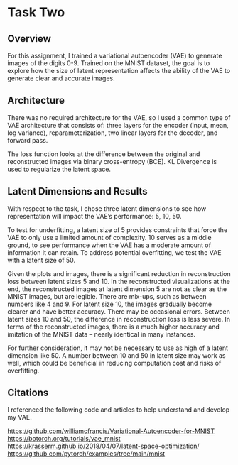 # Task Two

## Overview

For this assignment, I trained a variational autoencoder (VAE) to generate images of the digits 0-9. Trained on the MNIST dataset, the goal is to explore how the size of latent representation affects the ability of the VAE to generate clear and accurate images.

## Architecture

There was no required architecture for the VAE, so I used a common type of VAE architecture that consists of: three layers for the encoder (input, mean, log variance), reparameterization, two linear layers for the decoder, and forward pass.

The loss function looks at the difference between the original and reconstructed images via binary cross-entropy (BCE). KL Divergence is used to regularize the latent space.

## Latent Dimensions and Results

With respect to the task, I chose three latent dimensions to see how representation will impact the VAE’s performance: 5, 10, 50. 

To test for underfitting, a latent size of 5 provides constraints that force the VAE to only use a limited amount of complexity. 10 serves as a middle ground, to see performance when the VAE has a moderate amount of information it can retain. To address potential overfitting, we test the VAE with a latent size of 50.

Given the plots and images, there is a significant reduction in reconstruction loss between latent sizes 5 and 10. In the reconstructed visualizations at the end, the reconstructed images at latent dimension 5 are not as clear as the MNIST images, but are legible. There are mix-ups, such as between numbers like 4 and 9. For latent size 10, the images gradually become clearer and have better accuracy. There may be occasional errors. Between latent sizes 10 and 50, the difference in reconstruction loss is less severe. In terms of the reconstructed images, there is a much higher accuracy and imitation of the MNIST data – nearly identical in many instances.

For further consideration, it may not be necessary to use as high of a latent dimension like 50. A number between 10 and 50 in latent size may work as well, which could be beneficial in reducing computation cost and risks of overfitting.

## Citations

I referenced the following code and articles to help understand and develop my VAE.

https://github.com/williamcfrancis/Variational-Autoencoder-for-MNIST
https://botorch.org/tutorials/vae_mnist
https://krasserm.github.io/2018/04/07/latent-space-optimization/
https://github.com/pytorch/examples/tree/main/mnist

